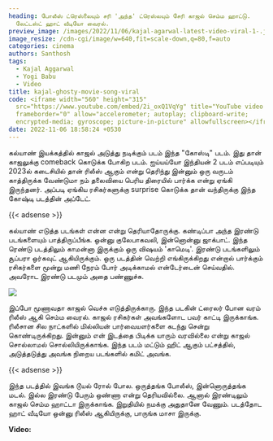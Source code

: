 ```yaml
---
heading: போலீஸ் ட்ரெஸ்லையும் சரி 'அந்த' ட்ரெஸ்லயும் சேரி காஜல் செம்ம ஹாட்டு.
  லேட்டஸ்ட் ஹாட் வீடியோ வைரல்.
preview_image: /images/2022/11/06/kajal-agarwal-latest-video-viral-1-.jpg
image_resize: /cdn-cgi/image/w=640,fit=scale-down,q=80,f=auto
categories: cinema
authors: Santhosh
tags:
  - Kajal Aggarwal
  - Yogi Babu
  - Video
title: kajal-ghosty-movie-song-viral
code: <iframe width="560" height="315"
  src="https://www.youtube.com/embed/2i_oxQ1VqYg" title="YouTube video player"
  frameborder="0" allow="accelerometer; autoplay; clipboard-write;
  encrypted-media; gyroscope; picture-in-picture" allowfullscreen></iframe>
date: 2022-11-06 18:58:24 +0530
---
```

கல்யாண் இயக்கத்தில் காஜல் அடுத்து நடிக்கும் படம் இந்த "கோஸ்டி" படம். இது தான் காஜலுக்கு comeback கொடுக்க போகிற படம். ஐய்யய்யோ இந்தியன் 2 படம் எப்படியும் 2023ல் கடைசியில் தான் ரிலீஸ் ஆகும் என்று தெரிந்து இன்னும் ஒரு வருடம் காத்திருக்க வேண்டுமா நம் தலைவியை பெரிய திரையில் பார்க்க என்று ஏங்கி இருந்தனர். அப்படி ஏங்கிய ரசிகர்களுக்கு surprise கொடுக்க தான் வந்திருக்கு இந்த கோஷ்டி படத்தின் அப்டேட்.

{{< adsense >}}

கல்யாண் எடுத்த படங்கள் என்ன என்று தெரியாதோருக்கு. கண்டிப்பா அந்த இரண்டு படங்களையும் பாத்திருப்பீங்க. ஒன்னு குலேபாகவலி, இன்னொன்னு ஜாக்பாட். இந்த ரெண்டு படத்திலும் காமன்னா இருக்கும் ஒரு விஷயம் 'காமெடி'. இரண்டு படங்களிலும் சூப்பரா ஒர்கவுட் ஆகியிருக்கும். ஒரு படத்தின் வெற்றி எங்கிருக்கிறது என்றால் பார்க்கும் ரசிகர்களை மூன்று மணி நேரம் போர் அடிக்காமல் என்டேர்டைன் செய்வதில். அவரோட இரண்டு படமும் அதை பண்ணுச்சு.

![](/images/2022/11/06/kajal-agarwal-latest-video-viral-1-.jpg)

இப்போ மூணாவதா காஜல் வெச்சு எடுத்திருக்காரு. இந்த படகின் ட்ரைலர் போன வரம் ரிலீஸ் ஆகி செம்ம வைரல். காஜல் ரசிகர்கள் அவங்களோட பவர் காட்டி இருக்காங்க. ரிலீசான சில நாட்களில் மில்லியன் பார்வையளர்களை கடந்து சென்று கொண்டிருக்கிறது. இன்னும் என் இடத்தை பிடிக்க யாரும் வரவில்லை என்று காஜல் சொல்லாமல் சொல்லியிருக்காங்க. இந்த படம் மட்டும் ஹிட் ஆகும் பட்சத்தில், அடுத்தடுத்து அவங்க நிறைய படங்களில் கமிட் அவங்க.

{{< adsense >}}

இந்த படத்தில் இவங்க டூயல் ரோல் போல. ஒருத்தங்க போலீஸ், இன்னொருத்தங்க மடல். இல்ல இரண்டு பேரும் ஒண்ணா என்று தெரியவில்லை. ஆனால் இரண்டிலும் காஜல் செம்ம ஹாட்டா இருக்காங்க. இறுதியில் நமக்கு அதுதானே வேணும். படத்தோட ஹாட் வீடியோ ஒன்னு ரிலீஸ் ஆகியிருக்கு, பாருங்க மாசா இருக்கு.

**V﻿ideo:**
